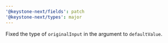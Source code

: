 ```yaml
---
'@keystone-next/fields': patch
'@keystone-next/types': major
---
```


Fixed the type of `originalInput` in the argument to `defaultValue`.
